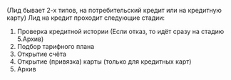(Лид бывает 2-х типов, на потребительский кредит или на кредитную карту)
Лид на кредит проходит следующие стадии:
1. Проверка кредитной истории (Если отказ, то идёт сразу на стадию 5.Архив)
2. Подбор тарифного плана
3. Открытие счёта
4. Открытие (привязка) карты (только для кредитных карт)
5. Архив